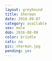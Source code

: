 ```yaml
---
layout: greyhound
title: Sherman
date: 2018-09-07
category: available
sex: male
dob: 2016-08-08
color: brindle
cats: no
pic: sherman.jpg
pending: yes
---
```


